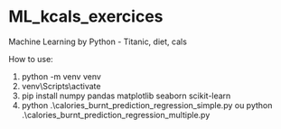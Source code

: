 # ML_kcals_exercices

Machine Learning by Python - Titanic, diet, cals

How to use:

1. python -m venv venv
2. venv\Scripts\activate
3. pip install numpy pandas matplotlib seaborn scikit-learn
4.  python .\calories_burnt_prediction_regression_simple.py 
    ou 
    python .\calories_burnt_prediction_regression_multiple.py
